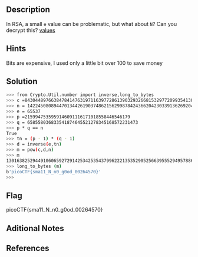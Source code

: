 ## Description
In RSA, a small `e` value can be problematic, but what about `N`? Can you decrypt this? [values](https://mercury.picoctf.net/static/12d820e355a7775a2c9129b2622a7eb6/values)

## Hints
Bits are expensive, I used only a little bit over 100 to save money

## Solution


```bash
>>> from Crypto.Util.number import inverse,long_to_bytes
>>> c =843044897663847841476319711639772861390329326681532977209935413827620909782846667
>>> n = 1422450808944701344261903748621562998784243662042303391362692043823716783771691667
>>> e = 65537
>>> p =2159947535959146091116171018558446546179
>>> q = 658558036833541874645521278345168572231473
>>> p * q == n
True
>>> tn = (p - 1) * (q - 1)
>>> d = inverse(e,tn)
>>> m = pow(c,d,n)
>>> m
13016382529449106065927291425342535437996222135352905256639555294957886055592061
>>> long_to_bytes (m)
b'picoCTF{sma11_N_n0_g0od_00264570}'
>>>
```

## Flag
picoCTF{sma11_N_n0_g0od_00264570}

## Aditional Notes

## References

